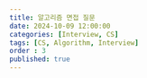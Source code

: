 ```yaml
---
title: 알고리즘 면접 질문
date: 2024-10-09 12:00:00
categories: [Interview, CS]
tags: [CS, Algorithm, Interview]
order : 3
published: true
---
```

